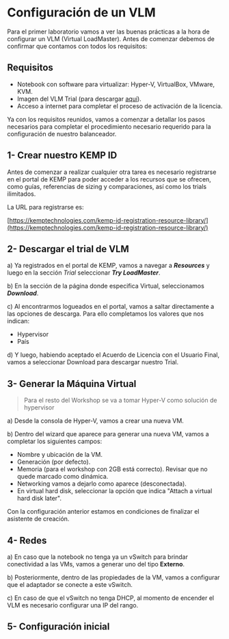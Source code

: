 # Configuración de un VLM

Para el primer laboratorio vamos a ver las buenas prácticas a la hora de configurar un VLM (Virtual LoadMaster). Antes de comenzar debemos de confirmar que contamos con todos los requisitos:

## Requisitos

* Notebook con software para virtualizar: Hyper-V, VirtualBox, VMware, KVM.
* Imagen del VLM Trial (para descargar [aquí](https://kemptechnologies.com/vlm-download/)).
* Acceso a internet para completar el proceso de activación de la licencia.

Ya con los requisitos reunidos, vamos a comenzar a detallar los pasos necesarios para completar el procedimiento necesario requerido para la configuración de nuestro balanceador.

## 1- Crear nuestro KEMP ID

Antes de comenzar a realizar cualquier otra tarea es necesario registrarse en el portal de KEMP para poder acceder a los recursos que se ofrecen, como guías, referencias de sizing y comparaciones, así como los trials ilimitados.

La URL para registrarse es:

[https://kemptechnologies.com/kemp-id-registration-resource-library/](https://kemptechnologies.com/kemp-id-registration-resource-library/)


## 2- Descargar el trial de VLM

a) Ya registrados en el portal de KEMP, vamos a navegar a ***Resources*** y luego en la sección *Trial* seleccionar ***Try LoadMaster***.

b) En la sección de la página donde especifica Virtual, seleccionamos ***Download***.

c) Al encontrarmos logueados en el portal, vamos a saltar directamente a las opciones de descarga. Para ello completamos los valores que nos indican:

* Hypervisor
* País

d) Y luego, habiendo aceptado el Acuerdo de Licencia con el Usuario Final, vamos a seleccionar Download para descargar nuestro Trial.


## 3- Generar la Máquina Virtual

> Para el resto del Workshop se va a tomar Hyper-V como solución de hypervisor

a) Desde la consola de Hyper-V, vamos a crear una nueva VM.

b) Dentro del wizard que aparece para generar una nueva VM, vamos a completar los siguientes campos:

* Nombre y ubicación de la VM.
* Generación (por defecto).
* Memoria (para el workshop con 2GB está correcto). Revisar que no quede marcado como dinámica.
* Networking vamos a dejarlo como aparece (desconectada).
* En virtual hard disk, seleccionar la opción que indica "Attach a virtual hard disk later".

Con la configuración anterior estamos en condiciones de finalizar el asistente de creación.

## 4- Redes

a) En caso que la notebook no tenga ya un vSwitch para brindar conectividad a las VMs, vamos a generar uno del tipo **Externo**.

b) Posteriormente, dentro de las propiedades de la VM, vamos a configurar que el adaptador se conecte a este vSwitch.

c) En caso de que el vSwitch no tenga DHCP, al momento de encender el VLM es necesario configurar una IP del rango.

## 5- Configuración inicial



